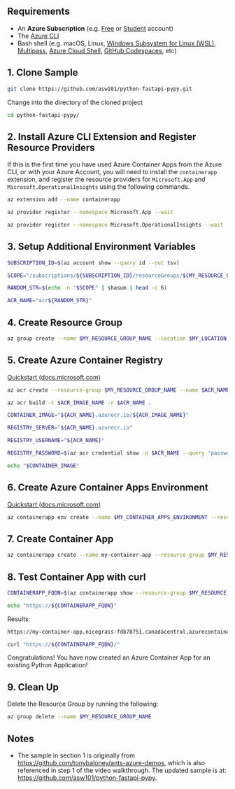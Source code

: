 ## Requirements

- An **Azure Subscription** (e.g. [Free](https://aka.ms/azure-free-account) or [Student](https://aka.ms/azure-student-account) account)
- The [Azure CLI](https://docs.microsoft.com/en-us/cli/azure/install-azure-cli)
- Bash shell (e.g. macOS, Linux, [Windows Subsystem for Linux (WSL)](https://docs.microsoft.com/en-us/windows/wsl/about), [Multipass](https://multipass.run/), [Azure Cloud Shell](https://docs.microsoft.com/en-us/azure/cloud-shell/quickstart), [GitHub Codespaces](https://github.com/features/codespaces), etc)

## 1. Clone Sample

```bash
git clone https://github.com/asw101/python-fastapi-pypy.git
```

Change into the directory of the cloned project
```bash
cd python-fastapi-pypy/
```

## 2. Install Azure CLI Extension and Register Resource Providers

If this is the first time you have used Azure Container Apps from the Azure CLI, or with your Azure Account, you will need to install the `containerapp` extension, and register the resource providers for `Microsoft.App` and `Microsoft.OperationalInsights` using the following commands.

```bash
az extension add --name containerapp
```

```bash
az provider register --namespace Microsoft.App --wait
```

```bash
az provider register --namespace Microsoft.OperationalInsights --wait
```

## 3. Setup Additional Environment Variables

```bash
SUBSCRIPTION_ID=$(az account show --query id --out tsv)
```

```bash
SCOPE="/subscriptions/${SUBSCRIPTION_ID}/resourceGroups/${MY_RESOURCE_GROUP_NAME}"
```

```bash
RANDOM_STR=$(echo -n "$SCOPE" | shasum | head -c 6)
```

```bash
ACR_NAME="acr${RANDOM_STR}"
```

## 4. Create Resource Group

```bash
az group create --name $MY_RESOURCE_GROUP_NAME --location $MY_LOCATION
```

## 5. Create Azure Container Registry

[Quickstart (docs.microsoft.com)](https://docs.microsoft.com/en-us/azure/container-registry/container-registry-get-started-azure-cli)

```bash
az acr create --resource-group $MY_RESOURCE_GROUP_NAME --name $ACR_NAME --sku Basic --admin-enabled true
```

```bash
az acr build -t $ACR_IMAGE_NAME -r $ACR_NAME .
```

```bash
CONTAINER_IMAGE="${ACR_NAME}.azurecr.io/${ACR_IMAGE_NAME}"
```

```bash
REGISTRY_SERVER="${ACR_NAME}.azurecr.io"
```

```bash
REGISTRY_USERNAME="${ACR_NAME}"
```

```bash
REGISTRY_PASSWORD=$(az acr credential show -n $ACR_NAME --query 'passwords[0].value' --out tsv)
```

```bash
echo "$CONTAINER_IMAGE"
```

## 6. Create Azure Container Apps Environment

[Quickstart (docs.microsoft.com)](https://docs.microsoft.com/en-us/azure/container-apps/get-started-existing-container-image?tabs=bash&pivots=container-apps-private-registry)

```bash
az containerapp env create --name $MY_CONTAINER_APPS_ENVIRONMENT --resource-group $MY_RESOURCE_GROUP_NAME --location $MY_LOCATION
```

## 7. Create Container App

```bash
az containerapp create --name my-container-app --resource-group $MY_RESOURCE_GROUP_NAME --environment $MY_CONTAINER_APPS_ENVIRONMENT --image "$CONTAINER_IMAGE" --registry-server "$REGISTRY_SERVER" --registry-username "$REGISTRY_USERNAME" --registry-password "$REGISTRY_PASSWORD" --target-port 80 --ingress 'external'
```

## 8. Test Container App with curl

```bash
CONTAINERAPP_FQDN=$(az containerapp show --resource-group $MY_RESOURCE_GROUP_NAME --name my-container-app --query properties.configuration.ingress.fqdn --out tsv)
```

```bash
echo "https://${CONTAINERAPP_FQDN}"
```

Results:

```expected_similarity=0.5
https://my-container-app.nicegrass-fdb78751.canadacentral.azurecontainerapps.io/
```

```bash
curl "https://${CONTAINERAPP_FQDN}/"
```

Congratulations! You have now created an Azure Container App for an existing Python Application!

## 9. Clean Up

Delete the Resource Group by running the following:

```bash
az group delete --name $MY_RESOURCE_GROUP_NAME
```

## Notes

- The sample in section 1 is originally from <https://github.com/tonybaloney/ants-azure-demos>, which is also referenced in step 1 of the video walkthrough. The updated sample is at: <https://github.com/asw101/python-fastapi-pypy>.